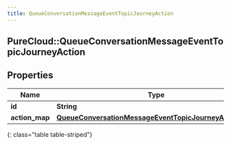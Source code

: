 ```yaml
---
title: QueueConversationMessageEventTopicJourneyAction
---
```

## PureCloud::QueueConversationMessageEventTopicJourneyAction

## Properties

|Name | Type | Description | Notes|
|------------ | ------------- | ------------- | -------------|
| **id** | **String** |  | [optional] |
| **action_map** | [**QueueConversationMessageEventTopicJourneyActionMap**](QueueConversationMessageEventTopicJourneyActionMap.html) |  | [optional] |
{: class="table table-striped"}


